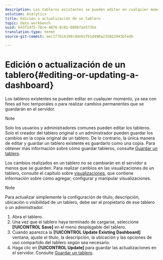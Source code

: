 ```yaml
---
description: Los tableros existentes se pueden editar en cualquier momento, ya sea con fines ad hoc temporales o para realizar cambios permanentes que se guardarán en el servidor.
solution: Analytics
title: Edición o actualización de un tablero
topic: Data workbench
uuid: 643f24f5-78ce-4876-8c01-889bfae5735e
translation-type: tm+mt
source-git-commit: aec1f7b14198cdde91f61d490a235022943bfedb

---
```



# Edición o actualización de un tablero{#editing-or-updating-a-dashboard}

Los tableros existentes se pueden editar en cualquier momento, ya sea con fines ad hoc temporales o para realizar cambios permanentes que se guardarán en el servidor.

>[!NOTE]
>
>Solo los usuarios y administradores comunes pueden editar los tableros. Solo el creador del tablero original o un administrador pueden guardar los cambios en la copia original de un tablero. De lo contrario, la única manera de editar y guardar un tablero existente es guardarlo como una copia. Para obtener más información sobre cómo guardar tableros, consulte [Guardar un tablero](../../../home/c-adobe-data-workbench-dashboard/c-dashboards/t-saving-a-dashboard.md#task-4132cf487bc640149c91afd0b7b0701e).

Los cambios realizados en un tablero no se cambiarán en el servidor a menos que se guarden. Para realizar cambios en las visualizaciones de un tablero, consulte el capítulo sobre [visualizaciones](../../../home/c-adobe-data-workbench-dashboard/c-visualizations/c-visualizations.md#concept-426ed20f270f4be48ecc3574f3078d8e), que contiene información sobre cómo agregar, configurar y manipular visualizaciones.

>[!NOTE]
>
>Para actualizar simplemente la configuración de título, descripción, ubicación o visibilidad de un tablero, debe ser el propietario de ese tablero o un administrador.

1. Abra el tablero.
1. Una vez que el tablero haya terminado de cargarse, seleccione **[!UICONTROL Save]** en el menú desplegable del tablero.
1. Cuando aparezca la **[!UICONTROL Update Existing Dashboard]** ventana, ajuste el título, la descripción, la ubicación y las opciones de uso compartido del tablero según sea necesario.
1. Haga clic en **[!UICONTROL Update]** para guardar las actualizaciones en el servidor. Consulte [Guardar un tablero](../../../home/c-adobe-data-workbench-dashboard/c-dashboards/t-saving-a-dashboard.md#task-4132cf487bc640149c91afd0b7b0701e).
